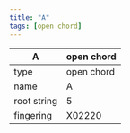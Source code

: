 ```yaml
---
title: "A"
tags: [open chord]
---
```


|A|open chord|
|---|---|
|type|open chord|
|name|A|
|root string|5|
|fingering|X02220|

